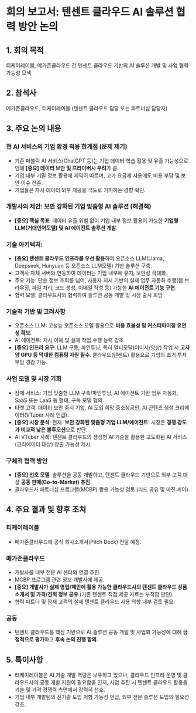 # 회의 보고서: 텐센트 클라우드 AI 솔루션 협력 방안 논의

## 1. 회의 목적
티케이레이블, 메가존클라우드 간 텐센트 클라우드 기반의 AI 솔루션 개발 및 사업 협력 가능성 모색

## 2. 참석사
메가존클라우드, 티케이레이블
(텐센트 클라우드 담당 또는 파트너십 담당자)

## 3. 주요 논의 내용

### 현 AI 서비스의 기업 환경 적용 한계점 (문제 제기)

* 기존 퍼블릭 AI 서비스(ChatGPT 등)는 기업 데이터 학습 활용 및 유출 가능성으로 인해 **[중요] 데이터 보안 및 프라이버시 우려**가 큼.
* 기업 내부 기밀 정보 활용에 제약이 따르며, 고가 요금제 사용에도 비용 부담 및 보안 이슈 잔존.
* 기업들은 자사 데이터 외부 제공을 극도로 기피하는 경향 확인.

### 개발사의 제안: 보안 강화된 기업 맞춤형 AI 솔루션 (해결책)

* **[중요] 핵심 목표**: 데이터 유출 위험 없이 기업 내부 정보 활용이 가능한 **기업형 LLM(거대언어모델) 및 AI 에이전트 솔루션 개발**.

### 기술 아키텍처:

* **[중요] 텐센트 클라우드 인프라를 우선 활용**하여 오픈소스 LLM(Llama, Deepseek, Hunyuan 등 오픈소스 LLM모델) 기반 솔루션 구축.
* 고객사 자체 서버와 연동하여 데이터는 기업 내부에 유지, 보안성 극대화.
* 주요 기능: 단순 정보 조회를 넘어, 사용자 지시 기반의 실제 업무 자동화 수행(웹 브라우징, 파일 처리, 코드 생성, 이메일 작성 등) 가능한 **AI 에이전트 기능 구현**.
* 협력 모델: 클라우드사와 협력하여 솔루션 공동 개발 및 시장 출시 희망 

### 기술적 기반 및 고려사항

* 오픈소스 LLM: 고성능 오픈소스 모델 활용으로 **비용 효율성 및 커스터마이징 유연성 확보**.
* AI 에이전트: 지시 이해 및 실제 작업 수행 능력 강조
* **[중요] 인프라 요구**: LLM 구동, 파인튜닝, 특히 멀티모달(이미지/영상) 작업 시 **고사양 GPU 등 막대한 컴퓨팅 자원 필수**. 클라우드(텐센트) 활용으로 기업의 초기 투자 부담 경감 가능.

### 사업 모델 및 시장 기회

* 잠재 서비스: 기업 맞춤형 LLM 구축/파인튜닝, AI 에이전트 기반 업무 자동화, SaaS 또는 LaaS  둥 형태, 구독 모델 협의.
* 타겟 고객: 데이터 보안 중시 기업, AI 도입 희망 중소상공인, AI 콘텐츠 생성 크리에이터(VTuber 사례 언급).
* **[중요] 시장 분석**: 현재 '**보안 강화된 맞춤형 기업 LLM/에이전트**' 시장은 **경쟁 강도가 비교적 낮은 블루오션**으로 판단.
* AI VTuber 사례: 텐센트 클라우드의 생성형 AI 기술을 활용한 고도화된 AI 서비스(크리에이터 대상) 창출 가능성 제시.

### 구체적 협력 방안

* **[중요] 선호 모델**: 솔루션을 공동 개발하고, 텐센트 클라우드 기반으로 외부 고객 대상 **공동 판매(Go-to-Market) 추진**.
* 클라우드사 파트너십 프로그램(MCBP) 활용 가능성 검토 (리드 공유 및 마진 셰어).

## 4. 주요 결과 및 향후 조치

### 티케이레이블 
* 메가존클라우드에 공식 회사소개서(Pitch Deck) 전달 예정.

### 메가존클라우드 
* 개발사를 내부 전문 AI 센터와 연결 추진.
* MCBP 프로그램 관련 정보 개발사에 제공.
* **[중요] 개발사가 실제 영업/제안에 활용 가능한 클라우드사의 텐센트 클라우드 상품소개서 및 가격/견적 정보 공유** (기존 텐센트 직접 제공 자료는 부적합 판단).
* 협력 파트너 및 잠재 고객의 실제 텐센트 클라우드 사용 의향 내부 검토 필요.

### 공동
* 텐센트 클라우드를 핵심 기반으로 AI 솔루션 공동 개발 및 사업화 가능성에 대해 **긍정적으로 평가**하고 **후속 논의 진행 합의**.

## 5. 특이사항

* 티케이레이블은 AI 기술 개발 역량은 보유하고 있으나, 클라우드 인프라 운영 및 클라우드사의 공동 개발 지원이 필요함을 인지, 
사업 추진 시 텐센트 클라우드 활용을 기술 및 가격 경쟁력 측면에서 강력히 선호.
* 기업 내부 개발팀의 신기술 도입 저항 가능성 언급, 외부 전문 솔루션 도입의 필요성 강조.